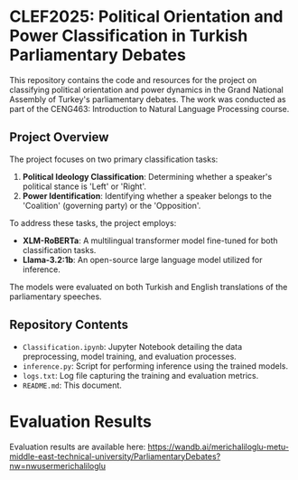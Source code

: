 # CLEF2025: Political Orientation and Power Classification in Turkish Parliamentary Debates

This repository contains the code and resources for the project on classifying political orientation and power dynamics in the Grand National Assembly of Turkey's parliamentary debates. The work was conducted as part of the CENG463: Introduction to Natural Language Processing course.

## Project Overview

The project focuses on two primary classification tasks:

1. **Political Ideology Classification**: Determining whether a speaker's political stance is 'Left' or 'Right'.
2. **Power Identification**: Identifying whether a speaker belongs to the 'Coalition' (governing party) or the 'Opposition'.

To address these tasks, the project employs:

- **XLM-RoBERTa**: A multilingual transformer model fine-tuned for both classification tasks.
- **Llama-3.2:1b**: An open-source large language model utilized for inference.

The models were evaluated on both Turkish and English translations of the parliamentary speeches.

## Repository Contents

- `Classification.ipynb`: Jupyter Notebook detailing the data preprocessing, model training, and evaluation processes.
- `inference.py`: Script for performing inference using the trained models.
- `logs.txt`: Log file capturing the training and evaluation metrics.
- `README.md`: This document.

# Evaluation Results
Evaluation results are available here: https://wandb.ai/merichaliloglu-metu-middle-east-technical-university/ParliamentaryDebates?nw=nwusermerichaliloglu
